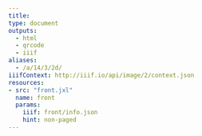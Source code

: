 ```yaml
---
title:
type: document
outputs:
  - html
  - qrcode
  - iiif
aliases:
  - /a/14/3/2d/
iiifContext: http://iiif.io/api/image/2/context.json
resources:
- src: "front.jxl"
  name: front
  params:
    iiif: front/info.json
    hint: non-paged
---
```

